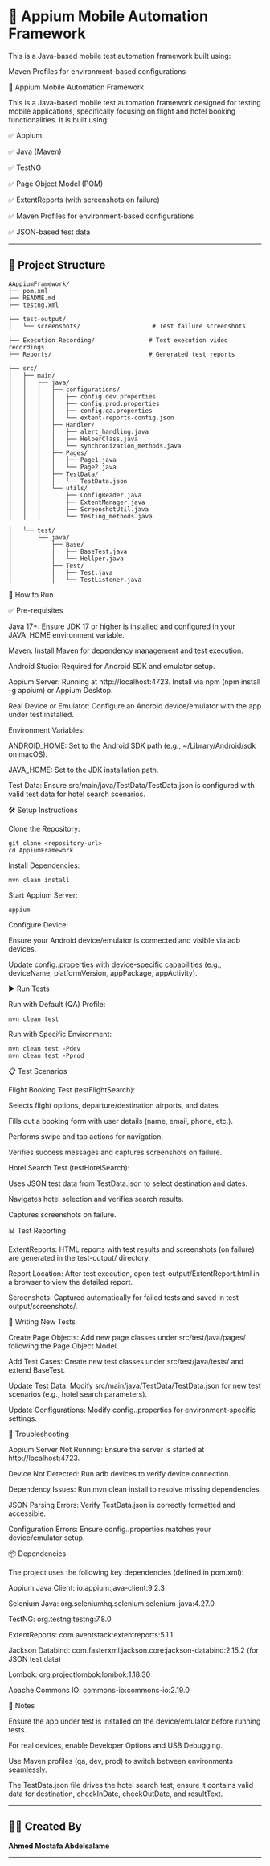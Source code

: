 # 📱 Appium Mobile Automation Framework

This is a Java-based mobile test automation framework built using:

 Maven Profiles for environment-based configurations


📱 Appium Mobile Automation Framework

This is a Java-based mobile test automation framework designed for testing mobile applications, specifically focusing on flight and hotel booking functionalities. It is built using:





✅ Appium



✅ Java (Maven)



✅ TestNG



✅ Page Object Model (POM)



✅ ExtentReports (with screenshots on failure)



✅ Maven Profiles for environment-based configurations



✅ JSON-based test data

---

## 📁 Project Structure
`````
AAppiumFramework/
├── pom.xml
├── README.md
├── testng.xml

├── test-output/
│   └── screenshots/                    # Test failure screenshots

├── Execution Recording/               # Test execution video recordings
├── Reports/                           # Generated test reports

├── src/
│   ├── main/
│   │   ├── java/
│   │   │   ├── configurations/
│   │   │   │   ├── config.dev.properties
│   │   │   │   ├── config.prod.properties
│   │   │   │   ├── config.qa.properties
│   │   │   │   └── extent-reports-config.json
│   │   │   ├── Handler/
│   │   │   │   ├── alert_handling.java
│   │   │   │   ├── HelperClass.java
│   │   │   │   └── synchronization_methods.java
│   │   │   ├── Pages/
│   │   │   │   ├── Page1.java
│   │   │   │   └── Page2.java
│   │   │   ├── TestData/
│   │   │   │   └── TestData.json
│   │   │   └── utils/
│   │   │       ├── ConfigReader.java
│   │   │       ├── ExtentManager.java
│   │   │       ├── ScreenshotUtil.java
│   │   │       └── testing_methods.java

│   └── test/
│       └── java/
│           ├── Base/
│           │   ├── BaseTest.java
│           │   └── Hellper.java
│           ├── Test/
│           │   ├── Test.java
│           │   └── TestListener.java
`````

🚀 How to Run

✅ Pre-requisites





Java 17+: Ensure JDK 17 or higher is installed and configured in your JAVA_HOME environment variable.



Maven: Install Maven for dependency management and test execution.



Android Studio: Required for Android SDK and emulator setup.



Appium Server: Running at http://localhost:4723. Install via npm (npm install -g appium) or Appium Desktop.



Real Device or Emulator: Configure an Android device/emulator with the app under test installed.



Environment Variables:





ANDROID_HOME: Set to the Android SDK path (e.g., ~/Library/Android/sdk on macOS).



JAVA_HOME: Set to the JDK installation path.



Test Data: Ensure src/main/java/TestData/TestData.json is configured with valid test data for hotel search scenarios.

🛠️ Setup Instructions


Clone the Repository:
```
git clone <repository-url>
cd AppiumFramework
```
Install Dependencies:
```
mvn clean install
```

Start Appium Server:
```
appium
```
Configure Device:

Ensure your Android device/emulator is connected and visible via adb devices.



Update config.<env>.properties with device-specific capabilities (e.g., deviceName, platformVersion, appPackage, appActivity).

▶️ Run Tests

Run with Default (QA) Profile:
```
mvn clean test
```
Run with Specific Environment:
```
mvn clean test -Pdev
mvn clean test -Pprod
```
📋 Test Scenarios





Flight Booking Test (testFlightSearch):





Selects flight options, departure/destination airports, and dates.



Fills out a booking form with user details (name, email, phone, etc.).



Performs swipe and tap actions for navigation.



Verifies success messages and captures screenshots on failure.



Hotel Search Test (testHotelSearch):





Uses JSON test data from TestData.json to select destination and dates.



Navigates hotel selection and verifies search results.



Captures screenshots on failure.

📊 Test Reporting





ExtentReports: HTML reports with test results and screenshots (on failure) are generated in the test-output/ directory.



Report Location: After test execution, open test-output/ExtentReport.html in a browser to view the detailed report.



Screenshots: Captured automatically for failed tests and saved in test-output/screenshots/.



🧪 Writing New Tests





Create Page Objects: Add new page classes under src/test/java/pages/ following the Page Object Model.



Add Test Cases: Create new test classes under src/test/java/tests/ and extend BaseTest.



Update Test Data: Modify src/main/java/TestData/TestData.json for new test scenarios (e.g., hotel search parameters).



Update Configurations: Modify config.<env>.properties for environment-specific settings.



🔧 Troubleshooting





Appium Server Not Running: Ensure the server is started at http://localhost:4723.



Device Not Detected: Run adb devices to verify device connection.



Dependency Issues: Run mvn clean install to resolve missing dependencies.



JSON Parsing Errors: Verify TestData.json is correctly formatted and accessible.



Configuration Errors: Ensure config.<env>.properties matches your device/emulator setup.



📦 Dependencies

The project uses the following key dependencies (defined in pom.xml):





Appium Java Client: io.appium:java-client:9.2.3



Selenium Java: org.seleniumhq.selenium:selenium-java:4.27.0



TestNG: org.testng:testng:7.8.0



ExtentReports: com.aventstack:extentreports:5.1.1



Jackson Databind: com.fasterxml.jackson.core:jackson-databind:2.15.2 (for JSON test data)



Lombok: org.projectlombok:lombok:1.18.30



Apache Commons IO: commons-io:commons-io:2.19.0



📝 Notes



Ensure the app under test is installed on the device/emulator before running tests.



For real devices, enable Developer Options and USB Debugging.



Use Maven profiles (qa, dev, prod) to switch between environments seamlessly.



The TestData.json file drives the hotel search test; ensure it contains valid data for destination, checkInDate, checkOutDate, and resultText.


---

## 👨‍💻 Created By

**Ahmed Mostafa Abdelsalame**

---

